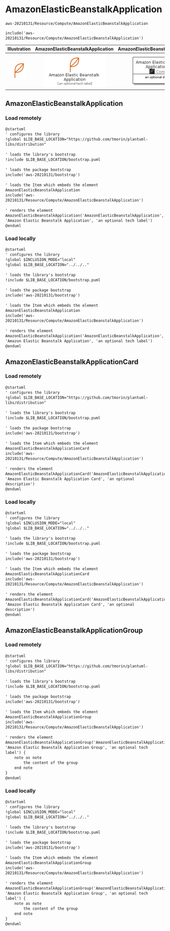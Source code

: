 # AmazonElasticBeanstalkApplication


```text
aws-20210131/Resource/Compute/AmazonElasticBeanstalkApplication
```

```text
include('aws-20210131/Resource/Compute/AmazonElasticBeanstalkApplication')
```



| Illustration | AmazonElasticBeanstalkApplication | AmazonElasticBeanstalkApplicationCard | AmazonElasticBeanstalkApplicationGroup |
| :---: | :---: | :---: | :---: |
| ![illustration for Illustration](../../../aws-20210131/Resource/Compute/AmazonElasticBeanstalkApplication.png) | ![illustration for AmazonElasticBeanstalkApplication](../../../aws-20210131/Resource/Compute/AmazonElasticBeanstalkApplication.Local.png) | ![illustration for AmazonElasticBeanstalkApplicationCard](../../../aws-20210131/Resource/Compute/AmazonElasticBeanstalkApplicationCard.Local.png) | ![illustration for AmazonElasticBeanstalkApplicationGroup](../../../aws-20210131/Resource/Compute/AmazonElasticBeanstalkApplicationGroup.Local.png) |




## AmazonElasticBeanstalkApplication

### Load remotely
```plantuml
@startuml
' configures the library
!global $LIB_BASE_LOCATION="https://github.com/tmorin/plantuml-libs/distribution"

' loads the library's bootstrap
!include $LIB_BASE_LOCATION/bootstrap.puml

' loads the package bootstrap
include('aws-20210131/bootstrap')

' loads the Item which embeds the element AmazonElasticBeanstalkApplication
include('aws-20210131/Resource/Compute/AmazonElasticBeanstalkApplication')

' renders the element
AmazonElasticBeanstalkApplication('AmazonElasticBeanstalkApplication', 'Amazon Elastic Beanstalk Application', 'an optional tech label')
@enduml
```

### Load locally
```plantuml
@startuml
' configures the library
!global $INCLUSION_MODE="local"
!global $LIB_BASE_LOCATION="../../.."

' loads the library's bootstrap
!include $LIB_BASE_LOCATION/bootstrap.puml

' loads the package bootstrap
include('aws-20210131/bootstrap')

' loads the Item which embeds the element AmazonElasticBeanstalkApplication
include('aws-20210131/Resource/Compute/AmazonElasticBeanstalkApplication')

' renders the element
AmazonElasticBeanstalkApplication('AmazonElasticBeanstalkApplication', 'Amazon Elastic Beanstalk Application', 'an optional tech label')
@enduml
```

## AmazonElasticBeanstalkApplicationCard

### Load remotely
```plantuml
@startuml
' configures the library
!global $LIB_BASE_LOCATION="https://github.com/tmorin/plantuml-libs/distribution"

' loads the library's bootstrap
!include $LIB_BASE_LOCATION/bootstrap.puml

' loads the package bootstrap
include('aws-20210131/bootstrap')

' loads the Item which embeds the element AmazonElasticBeanstalkApplicationCard
include('aws-20210131/Resource/Compute/AmazonElasticBeanstalkApplication')

' renders the element
AmazonElasticBeanstalkApplicationCard('AmazonElasticBeanstalkApplicationCard', 'Amazon Elastic Beanstalk Application Card', 'an optional description')
@enduml
```

### Load locally
```plantuml
@startuml
' configures the library
!global $INCLUSION_MODE="local"
!global $LIB_BASE_LOCATION="../../.."

' loads the library's bootstrap
!include $LIB_BASE_LOCATION/bootstrap.puml

' loads the package bootstrap
include('aws-20210131/bootstrap')

' loads the Item which embeds the element AmazonElasticBeanstalkApplicationCard
include('aws-20210131/Resource/Compute/AmazonElasticBeanstalkApplication')

' renders the element
AmazonElasticBeanstalkApplicationCard('AmazonElasticBeanstalkApplicationCard', 'Amazon Elastic Beanstalk Application Card', 'an optional description')
@enduml
```

## AmazonElasticBeanstalkApplicationGroup

### Load remotely
```plantuml
@startuml
' configures the library
!global $LIB_BASE_LOCATION="https://github.com/tmorin/plantuml-libs/distribution"

' loads the library's bootstrap
!include $LIB_BASE_LOCATION/bootstrap.puml

' loads the package bootstrap
include('aws-20210131/bootstrap')

' loads the Item which embeds the element AmazonElasticBeanstalkApplicationGroup
include('aws-20210131/Resource/Compute/AmazonElasticBeanstalkApplication')

' renders the element
AmazonElasticBeanstalkApplicationGroup('AmazonElasticBeanstalkApplicationGroup', 'Amazon Elastic Beanstalk Application Group', 'an optional tech label') {
    note as note
        the content of the group
    end note
}
@enduml
```

### Load locally
```plantuml
@startuml
' configures the library
!global $INCLUSION_MODE="local"
!global $LIB_BASE_LOCATION="../../.."

' loads the library's bootstrap
!include $LIB_BASE_LOCATION/bootstrap.puml

' loads the package bootstrap
include('aws-20210131/bootstrap')

' loads the Item which embeds the element AmazonElasticBeanstalkApplicationGroup
include('aws-20210131/Resource/Compute/AmazonElasticBeanstalkApplication')

' renders the element
AmazonElasticBeanstalkApplicationGroup('AmazonElasticBeanstalkApplicationGroup', 'Amazon Elastic Beanstalk Application Group', 'an optional tech label') {
    note as note
        the content of the group
    end note
}
@enduml
```

